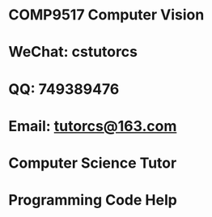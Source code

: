 # COMP9517 Computer Vision

# WeChat: cstutorcs

# QQ: 749389476

# Email: tutorcs@163.com

# Computer Science Tutor

# Programming Code Help
